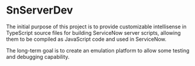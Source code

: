 ﻿# SnServerDev

The initial purpose of this project is to provide customizable intellisense in TypeScript source files for building ServiceNow server scripts, allowing them to be compiled as JavaScript code and used in ServiceNow.

The long-term goal is to create an emulation platform to allow some testing and debugging capability.

